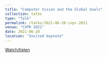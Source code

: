 ```yaml
---
title: "Computer Vision and the Global Goals"
collection: talks
type: "Talk"
permalink: /talks/2021-06-20-cvpr-2021
venue: "CVPR 2021"
date: 2021-06-20
location: "Invited keynote"
---
```


[Watch/listen](https://www.youtube.com/watch?v=iMDawBTYQGU)
